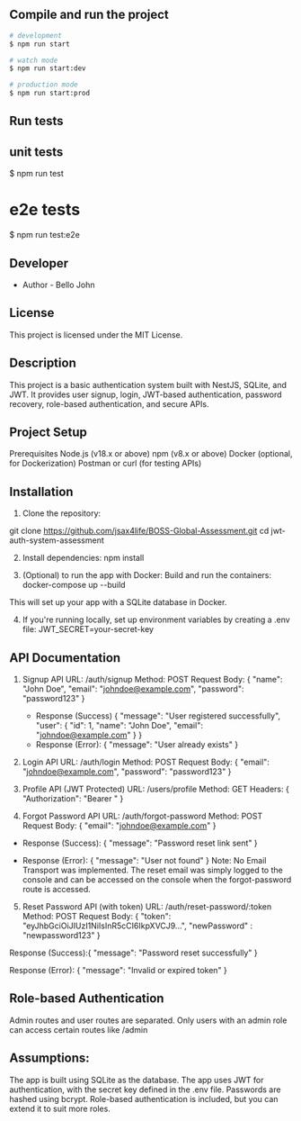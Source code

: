 
## Compile and run the project

```bash
# development
$ npm run start

# watch mode
$ npm run start:dev

# production mode
$ npm run start:prod
```

## Run tests


## unit tests
$ npm run test

# e2e tests
$ npm run test:e2e


## Developer

- Author - Bello John

## License
This project is licensed under the MIT License.

## Description

This project is a basic authentication system built with NestJS, SQLite, and JWT. It provides user signup, login, JWT-based authentication, password recovery, role-based authentication, and secure APIs.

## Project Setup

Prerequisites
Node.js (v18.x or above)
npm (v8.x or above)
Docker (optional, for Dockerization)
Postman or curl (for testing APIs)


## Installation
1. Clone the repository:

git clone https://github.com/jsax4life/BOSS-Global-Assessment.git
cd jwt-auth-system-assessment

2. Install dependencies:
npm install

3. (Optional) to run the app with Docker:
Build and run the containers: docker-compose up --build

This will set up your app with a SQLite database in Docker.

4. If you're running locally, set up environment variables by creating a .env file: JWT_SECRET=your-secret-key


## API Documentation
1. Signup API
URL: /auth/signup
Method: POST
Request Body: {
  "name": "John Doe",
  "email": "johndoe@example.com",
  "password": "password123"
}
      * Response (Success)  {
        "message": "User registered successfully",
        "user": {
          "id": 1,
          "name": "John Doe",
          "email": "johndoe@example.com"
        }
      }
      * Response (Error): {
        "message": "User already exists"
      }
2. Login API
URL: /auth/login
Method: POST
Request Body: {
  "email": "johndoe@example.com",
  "password": "password123"
}


3. Profile API (JWT Protected)
URL: /users/profile
Method: GET
Headers: {
  "Authorization": "Bearer <jwt-token>"
}


4. Forgot Password API
URL: /auth/forgot-password
Method: POST
Request Body: {
  "email": "johndoe@example.com"
}
  * Response (Success): {
    "message": "Password reset link sent"
  }

  * Response (Error): {
  "message": "User not found"
}
Note: No Email Transport was implemented. The reset email was simply logged to the console and can be accessed on the console when the forgot-password route is accessed.


5. Reset Password API (with token)
URL: /auth/reset-password/:token
Method: POST
Request Body: {
  "token": "eyJhbGciOiJIUzI1NiIsInR5cCI6IkpXVCJ9...",
  "newPassword" : "newpassword123"
}

Response (Success):{
  "message": "Password reset successfully"
}

Response (Error): {
  "message": "Invalid or expired token"
}



## Role-based Authentication
Admin routes and user routes are separated.
Only users with an admin role can access certain routes like /admin 


## Assumptions:
The app is built using SQLite as the database.
The app uses JWT for authentication, with the secret key defined in the .env file.
Passwords are hashed using bcrypt.
Role-based authentication is included, but you can extend it to suit more roles.








